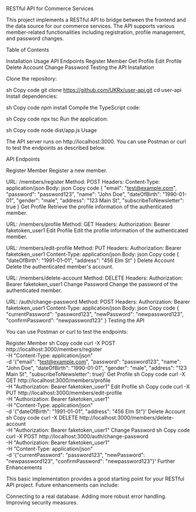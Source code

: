 RESTful API for Commerce Services

This project implements a RESTful API to bridge between the frontend and the data source for our commerce services. The API supports various member-related functionalities including registration, profile management, and password changes.

Table of Contents

Installation
Usage
API Endpoints
Register Member
Get Profile
Edit Profile
Delete Account
Change Password
Testing the API
Installation

Clone the repository:

sh
Copy code
git clone https://github.com/UKRx/user-api.git
cd user-api
Install dependencies:

sh
Copy code
npm install
Compile the TypeScript code:

sh
Copy code
npx tsc
Run the application:

sh
Copy code
node dist/app.js
Usage

The API server runs on http://localhost:3000. You can use Postman or curl to test the endpoints as described below.

API Endpoints

Register Member
Register a new member.

URL: /members/register
Method: POST
Headers:
Content-Type: application/json
Body:
json
Copy code
{
"email": "test@example.com",
"password": "password123",
"name": "John Doe",
"dateOfBirth": "1990-01-01",
"gender": "male",
"address": "123 Main St",
"subscribeToNewsletter": true
}
Get Profile
Retrieve the profile information of the authenticated member.

URL: /members/profile
Method: GET
Headers:
Authorization: Bearer faketoken_user1
Edit Profile
Edit the profile information of the authenticated member.

URL: /members/edit-profile
Method: PUT
Headers:
Authorization: Bearer faketoken_user1
Content-Type: application/json
Body:
json
Copy code
{
"dateOfBirth": "1991-01-01",
"address": "456 Elm St"
}
Delete Account
Delete the authenticated member's account.

URL: /members/delete-account
Method: DELETE
Headers:
Authorization: Bearer faketoken_user1
Change Password
Change the password of the authenticated member.

URL: /auth/change-password
Method: POST
Headers:
Authorization: Bearer faketoken_user1
Content-Type: application/json
Body:
json
Copy code
{
"currentPassword": "password123",
"newPassword": "newpassword123",
"confirmPassword": "newpassword123"
}
Testing the API

You can use Postman or curl to test the endpoints:

Register Member
sh
Copy code
curl -X POST http://localhost:3000/members/register \
 -H "Content-Type: application/json" \
 -d '{"email": "test@example.com", "password": "password123", "name": "John Doe", "dateOfBirth": "1990-01-01", "gender": "male", "address": "123 Main St", "subscribeToNewsletter": true}'
Get Profile
sh
Copy code
curl -X GET http://localhost:3000/members/profile \
 -H "Authorization: Bearer faketoken_user1"
Edit Profile
sh
Copy code
curl -X PUT http://localhost:3000/members/edit-profile \
 -H "Authorization: Bearer faketoken_user1" \
 -H "Content-Type: application/json" \
 -d '{"dateOfBirth": "1991-01-01", "address": "456 Elm St"}'
Delete Account
sh
Copy code
curl -X DELETE http://localhost:3000/members/delete-account \
 -H "Authorization: Bearer faketoken_user1"
Change Password
sh
Copy code
curl -X POST http://localhost:3000/auth/change-password \
 -H "Authorization: Bearer faketoken_user1" \
 -H "Content-Type: application/json" \
 -d '{"currentPassword": "password123", "newPassword": "newpassword123", "confirmPassword": "newpassword123"}'
Further Enhancements

This basic implementation provides a good starting point for your RESTful API project. Future enhancements can include:

Connecting to a real database.
Adding more robust error handling.
Improving security measures.
